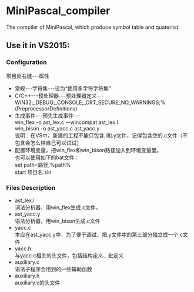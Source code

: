 # MiniPascal_compiler
The compiler of MiniPascal, which produce symbol table and quaterlist.

## Use it in VS2015:
### Configuration
项目处右键---属性

* 常规---字符集---设为“使用多字符字符集”
* C/C++---预处理器---预处理器定义---  
WIN32;_DEBUG;_CONSOLE;_CRT_SECURE_NO_WARNINGS;%(PreprocessorDefinitions)
* 生成事件---预先生成事件---  
  win_flex -o ast_lex.c --wincompat ast_lex.l  
  win_bison -o ast_yacc.c ast_yacc.y  
  说明：在VS中，新建的工程不能只包含.l和.y文件，记得包含空的.c文件（不包含会怎么样自己可以试试）
* 配置环境变量，把win_flex和win_bison路径加入到环境变量里。  
也可以使用如下的bat文件：  
set path=路径;%path%  
start 项目名.sln  

### Files Description
* ast_lex.l  
词法分析器，用win_flex生成.c文件，
* ast_yacc.y  
语法分析器，用win_bison生成.c文件
* yacc.c  
本应在ast_yacc.y中，为了便于调试，把.y文件中的第三部分独立成一个.c文件
* yacc.h  
与yacc.c相关的头文件，包括结构定义、宏定义
* auxiliary.c  
语法子程序会用到的一些辅助函数
* auxiliary.h  
auxiliary.c的头文件
